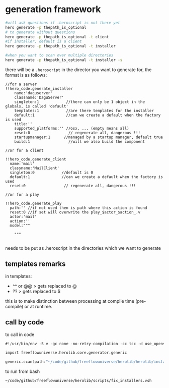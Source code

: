 # generation framework

```bash
#will ask questions if .heroscript is not there yet
hero generate -p thepath_is_optional
# to generate without questions
hero generate -p thepath_is_optional -t client
#if installer, default is a client
hero generate -p thepath_is_optional -t installer

#when you want to scan over multiple directories
hero generate -p thepath_is_optional -t installer -s 

```

there will be a ```.heroscript``` in the director you want to generate for, the format is as follows:

```hero
//for a server
!!hero_code.generate_installer
    name:'daguserver'
    classname:'DaguServer'
    singleton:1            //there can only be 1 object in the globals, is called 'default'
    templates:1            //are there templates for the installer
    default:1              //can we create a default when the factory is used
    title:''
    supported_platforms:'' //osx, ... (empty means all)
    reset:0                 // regenerate all, dangerous !!!
    startupmanager:1      //managed by a startup manager, default true
    build:1                 //will we also build the component

//or for a client

!!hero_code.generate_client
  name:'mail'
  classname:'MailClient'
  singleton:0            //default is 0
  default:1              //can we create a default when the factory is used
  reset:0                 // regenerate all, dangerous !!!

//or for a play 

!!hero_code.generate_play
  path:'' //if not used then is path where this action is found
  reset:0 //if set will overwrite the play_$actor_$action_.v
  actor:'mail'
  action:''
  model:"""
    
    """             


```

needs to be put as .heroscript in the directories which we want to generate


## templates remarks

in templates:

- ^^ or @@ > gets replaced to @
- ?? > gets replaced to $

this is to make distinction between processing at compile time (pre-compile) or at runtime.

## call by code

to call in code

```v
#!/usr/bin/env -S v -gc none -no-retry-compilation -cc tcc -d use_openssl -enable-globals run

import freeflowuniverse.herolib.core.generator.generic

generic.scan(path:"~/code/github/freeflowuniverse/herolib/herolib/installers",force:true)!


```

to run from bash

```bash
~/code/github/freeflowuniverse/herolib/scripts/fix_installers.vsh
```

